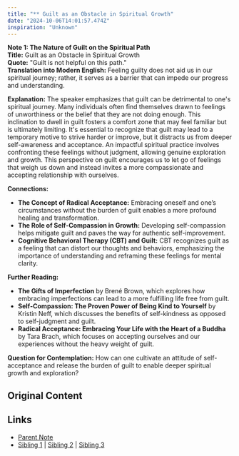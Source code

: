 ```yaml
---
title: "** Guilt as an Obstacle in Spiritual Growth"
date: "2024-10-06T14:01:57.474Z"
inspiration: "Unknown"
---
```


  
**Note 1: The Nature of Guilt on the Spiritual Path**  
**Title:** Guilt as an Obstacle in Spiritual Growth  
**Quote:** "Guilt is not helpful on this path."  
**Translation into Modern English:** Feeling guilty does not aid us in our spiritual journey; rather, it serves as a barrier that can impede our progress and understanding.  

**Explanation:** The speaker emphasizes that guilt can be detrimental to one's spiritual journey. Many individuals often find themselves drawn to feelings of unworthiness or the belief that they are not doing enough. This inclination to dwell in guilt fosters a comfort zone that may feel familiar but is ultimately limiting. It's essential to recognize that guilt may lead to a temporary motive to strive harder or improve, but it distracts us from deeper self-awareness and acceptance. An impactful spiritual practice involves confronting these feelings without judgment, allowing genuine exploration and growth. This perspective on guilt encourages us to let go of feelings that weigh us down and instead invites a more compassionate and accepting relationship with ourselves.

**Connections:**  
- **The Concept of Radical Acceptance:** Embracing oneself and one’s circumstances without the burden of guilt enables a more profound healing and transformation.  
- **The Role of Self-Compassion in Growth:** Developing self-compassion helps mitigate guilt and paves the way for authentic self-improvement.  
- **Cognitive Behavioral Therapy (CBT) and Guilt:** CBT recognizes guilt as a feeling that can distort our thoughts and behaviors, emphasizing the importance of understanding and reframing these feelings for mental clarity.

**Further Reading:**  
- **The Gifts of Imperfection** by Brené Brown, which explores how embracing imperfections can lead to a more fulfilling life free from guilt.  
- **Self-Compassion: The Proven Power of Being Kind to Yourself** by Kristin Neff, which discusses the benefits of self-kindness as opposed to self-judgment and guilt.  
- **Radical Acceptance: Embracing Your Life with the Heart of a Buddha** by Tara Brach, which focuses on accepting ourselves and our experiences without the heavy weight of guilt.

**Question for Contemplation:** How can one cultivate an attitude of self-acceptance and release the burden of guilt to enable deeper spiritual growth and exploration?  


## Original Content



## Links

- [Parent Note](/parent-note.md)
- [Sibling 1](/zettel1.md) | [Sibling 2](/zettel2.md) | [Sibling 3](/zettel3.md)
